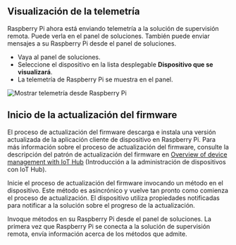 ## <a name="view-the-telemetry"></a>Visualización de la telemetría

Raspberry Pi ahora está enviando telemetría a la solución de supervisión remota. Puede verla en el panel de soluciones. También puede enviar mensajes a su Raspberry Pi desde el panel de soluciones.

- Vaya al panel de soluciones.
- Seleccione el dispositivo en la lista desplegable **Dispositivo que se visualizará**.
- La telemetría de Raspberry Pi se muestra en el panel.

![Mostrar telemetría desde Raspberry Pi][img-telemetry-display]

## <a name="initiate-the-firmware-update"></a>Inicio de la actualización del firmware

El proceso de actualización del firmware descarga e instala una versión actualizada de la aplicación cliente de dispositivo en Raspberry Pi. Para más información sobre el proceso de actualización del firmware, consulte la descripción del patrón de actualización del firmware en [Overview of device management with IoT Hub][lnk-update-pattern] (Introducción a la administración de dispositivos con IoT Hub).

Inicie el proceso de actualización del firmware invocando un método en el dispositivo. Este método es asincrónico y vuelve tan pronto como comienza el proceso de actualización. El dispositivo utiliza propiedades notificadas para notificar a la solución sobre el progreso de la actualización.

Invoque métodos en su Raspberry Pi desde el panel de soluciones. La primera vez que Raspberry Pi se conecta a la solución de supervisión remota, envía información acerca de los métodos que admite. 

[img-telemetry-display]: media/iot-suite-v1-raspberry-pi-kit-view-telemetry-advanced/telemetry.png
[lnk-update-pattern]: ../articles/iot-hub/iot-hub-device-management-overview.md
